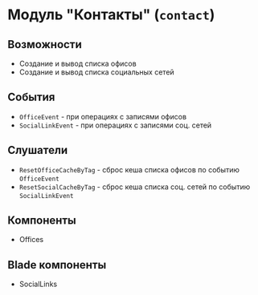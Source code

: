 # Модуль "Контакты" (`contact`)

## Возможности
* Создание и вывод списка офисов
* Создание и вывод списка социальных сетей

## События
* `OfficeEvent` - при операциях с записями офисов
* `SocialLinkEvent` - при операциях с записями соц. сетей

## Слушатели
* `ResetOfficeCacheByTag` - сброс кеша списка офисов по событию `OfficeEvent`
* `ResetSocialCacheByTag` - сброс кеша списка соц. сетей по событию `SocialLinkEvent`

## Компоненты
* Offices

## Blade компоненты
* SocialLinks
